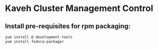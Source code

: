 # Kaveh Cluster Management Control


## Install pre-requisites for rpm packaging:

```bash
yum install @ development-tools
yum install fedora-packager
```




